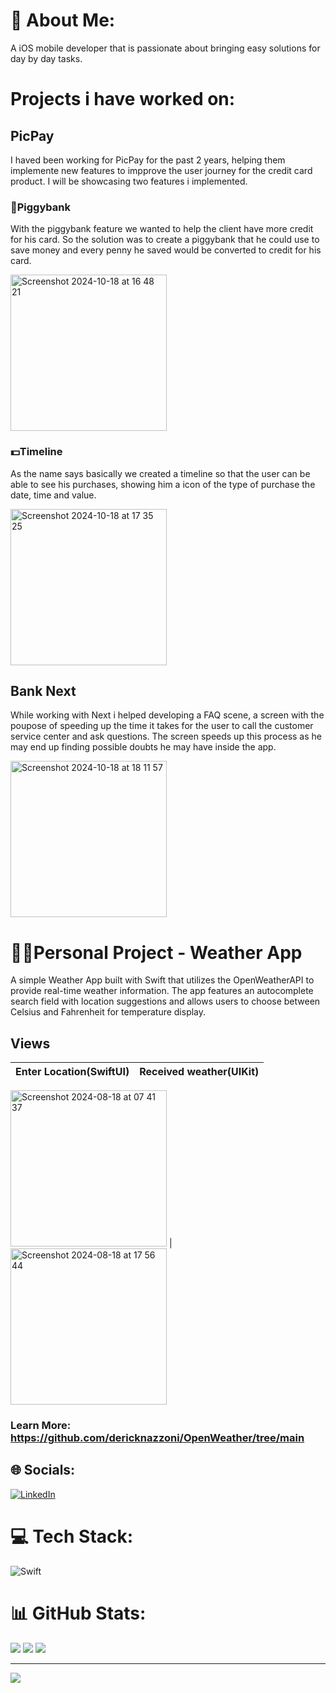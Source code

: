 # 💫 About Me:
A iOS mobile developer that is passionate about bringing easy solutions for day by day tasks.

# Projects i have worked on:
## PicPay 
I haved been working for PicPay for the past 2 years, helping them implemente new features to impprove the user journey for the credit card product. I will be showcasing two features i implemented. 

### 🐷Piggybank
With the piggybank feature we wanted to help the client have more credit for his card. So the solution was to create a piggybank that he could use to save money and every penny he saved would be converted to credit for his card. 

<img width="250" alt="Screenshot 2024-10-18 at 16 48 21" src="https://github.com/user-attachments/assets/36f25cb6-0056-45bd-85fd-3ef85393dc20">

### 💵Timeline
As the name says basically we created a timeline so that the user can be able to see his purchases, showing him a icon of the type of purchase the date, time and value.

<img width="250" alt="Screenshot 2024-10-18 at 17 35 25" src="https://github.com/user-attachments/assets/ff9e3e78-fc5e-430d-b3fd-204be8ff12e0">

## Bank Next
While working with Next i helped developing a FAQ scene, a screen with the poupose of speeding up the time it takes for the user to call the customer service center and ask questions. The screen speeds up this process as he may end up finding possible doubts he may have inside the app. 

<img width="250" alt="Screenshot 2024-10-18 at 18 11 57" src="https://github.com/user-attachments/assets/963eebc6-e1ef-4cb1-bc24-944b12655661">

# 🧔🏻Personal Project - Weather App
A simple Weather App built with Swift that utilizes the OpenWeatherAPI to provide real-time weather information. The app features an autocomplete search field with location suggestions and allows users to choose between Celsius and Fahrenheit for temperature display.

## Views
Enter Location(SwiftUI)    |  Received weather(UIKit)
:-------------------------:|:-------------------------:
<img width="250" alt="Screenshot 2024-08-18 at 07 41 37" src="https://github.com/user-attachments/assets/d4eadb7a-8e9c-44bd-aca6-6edced85cbaf">
 | <img width="250" alt="Screenshot 2024-08-18 at 17 56 44" src="https://github.com/user-attachments/assets/16f61600-76b7-45ba-ba85-d02129ea255a">


### Learn More: https://github.com/dericknazzoni/OpenWeather/tree/main

## 🌐 Socials:
[![LinkedIn](https://img.shields.io/badge/LinkedIn-%230077B5.svg?logo=linkedin&logoColor=white)](https://linkedin.com/in/https://www.linkedin.com/in/derick-nazzoni/) 

# 💻 Tech Stack:
![Swift](https://img.shields.io/badge/swift-F54A2A?style=flat&logo=swift&logoColor=white)
# 📊 GitHub Stats:
![](https://github-readme-stats.vercel.app/api?username=dericknazzoni&theme=shadow_green&hide_border=false&include_all_commits=false&count_private=false)
![](https://github-readme-streak-stats.herokuapp.com/?user=dericknazzoni&theme=shadow_green&hide_border=false)
![](https://github-readme-stats.vercel.app/api/top-langs/?username=dericknazzoni&theme=shadow_green&hide_border=false&include_all_commits=false&count_private=false&layout=compact)

---
[![](https://visitcount.itsvg.in/api?id=dericknazzoni&icon=0&color=3)](https://visitcount.itsvg.in)

<!-- Proudly created with GPRM ( https://gprm.itsvg.in ) -->
